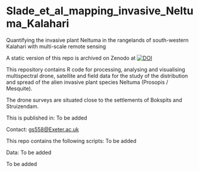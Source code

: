 # Slade_et_al_mapping_invasive_Neltuma_Kalahari
Quantifying the invasive plant Neltuma in the rangelands of south-western Kalahari with multi-scale remote sensing

A static version of this repo is archived on Zenodo at [![DOI](https://zenodo.org/badge/501316875.svg)](https://doi.org/10.5281/zenodo.6860943)


This repository contains R code for processing, analysing and visualising multispectral drone, satellite and field data for the study of the 
distribution and spread of the  alien invasive plant species Neltuma (Prosopis / Mesquite).

The drone surveys are situated close to the settlements of Bokspits and Struizendam.

This is published in: 
To be added

Contact: gs558@Exeter.ac.uk

This repo contains the following scripts:
To be added

Data:
To be added



To be added 
